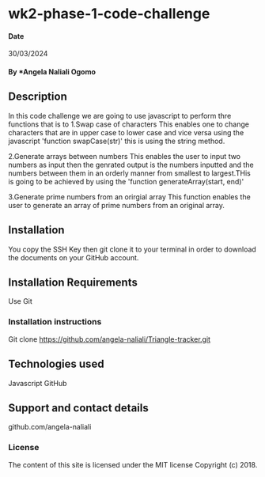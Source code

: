# wk2-phase-1-code-challenge

#### Date 
30/03/2024

#### By *Angela Naliali Ogomo

## Description
In this code challenge we are going to use javascript to perform thre functions that is to 
1.Swap case of characters
This enables one to change characters that are in upper case to lower case and vice versa using the javascript 'function swapCase(str)' this is using the string method.

2.Generate arrays between numbers
This enables the user to input two numbers as input then the genrated output is the numbers inputted and the numbers between them in an orderly manner from smallest to largest.THis is going to be achieved by using the 'function generateArray(start, end)'

3.Generate prime numbers from an orirgial array
This function enables the user to generate an array of prime numbers from an original array.


## Installation
You copy the SSH Key then git clone it to your terminal in order to download the documents on your GitHub account.

## Installation Requirements
Use Git

### Installation instructions
Git clone https://github.com/angela-naliali/Triangle-tracker.git

## Technologies used
Javascript
GitHub

## Support and contact details
github.com/angela-naliali

### License
The content of this site is licensed under the MIT license
Copyright (c) 2018.








